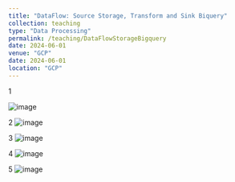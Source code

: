 ```yaml
---
title: "DataFlow: Source Storage, Transform and Sink Biquery"
collection: teaching
type: "Data Processing"
permalink: /teaching/DataFlowStorageBigquery
date: 2024-06-01
venue: "GCP"
date: 2024-06-01
location: "GCP"
---
```


1

![image](https://github.com/user-attachments/assets/968a85d1-29a1-4fb1-bce2-e6f5af8b1e37)

2
![image](https://github.com/user-attachments/assets/054b4817-39e6-493e-b0c5-d93e6499609f)

3
![image](https://github.com/user-attachments/assets/504973a7-3ba5-4dd1-97fb-8cba5118d9c8)

4
![image](https://github.com/user-attachments/assets/bf622de8-043f-4cf9-ac67-397de91fd7a7)

5
![image](https://github.com/user-attachments/assets/60052dfa-06e0-4f15-85fd-d58653da3f08)




